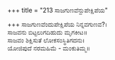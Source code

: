 +++
title = "213 ಸಾಜಗುಣವೆನ್ದುಪೇಕ್ಷಿಪೆಯ"

+++
ಸಾಜಗುಣವೆಂದುಪೇಕ್ಷಿಪೆಯ ನಿನ್ನವಗುಣವ?।  
ಸಾಜವನು ಬಿಟ್ಟಲುಗದಿಹುದು ಮೃಗಕೀಟ॥  
ಸಾಜವಂ ಶಿಕ್ಷಿಸುತೆ ಲೋಕಸಂಸ್ಥಿತಿಗದನು।  
ಯೋಜಿಪುದೆ ನರಮಹಿಮೆ - ಮಂಕುತಿಮ್ಮ॥  
